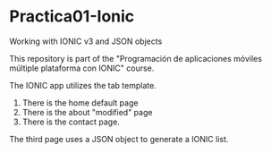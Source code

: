 # Practica01-Ionic
Working with IONIC v3 and JSON objects

This repository is part of the "Programación de aplicaciones móviles múltiple plataforma con IONIC" course.

The IONIC app utilizes the tab template.

1. There is the home default page
2. There is the about "modified" page
3. There is the contact page.

The third page uses a JSON object to generate a IONIC list.


